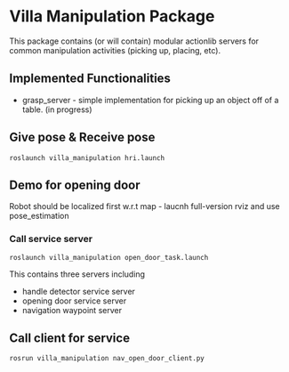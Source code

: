 # Villa Manipulation Package

This package contains (or will contain) modular actionlib servers for common manipulation activities (picking up, placing, etc).

## Implemented Functionalities

* grasp\_server - simple implementation for picking up an object off of a table. (in progress)


## Give pose & Receive pose
```
roslaunch villa_manipulation hri.launch
```


## Demo for opening door

Robot should be localized first w.r.t map - laucnh full-version rviz and use pose_estimation 

### Call service server
 
```
roslaunch villa_manipulation open_door_task.launch
```
This contains three servers including
 - handle detector service server
 - opening door service server
 - navigation waypoint server


## Call client for service

```
rosrun villa_manipulation nav_open_door_client.py
```
